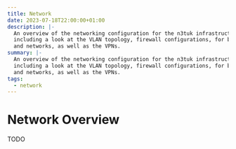 ```yaml
---
title: Network
date: 2023-07-18T22:00:00+01:00
description: |-
  An overview of the networking configuration for the n3tuk infrastruction,
  including a look at the VLAN topology, firewall configurations, for both hosts
  and networks, as well as the VPNs.
summary: |-
  An overview of the networking configuration for the n3tuk infrastruction,
  including a look at the VLAN topology, firewall configurations, for both hosts
  and networks, as well as the VPNs.
tags:
  - network
---
```

# Network Overview

TODO
